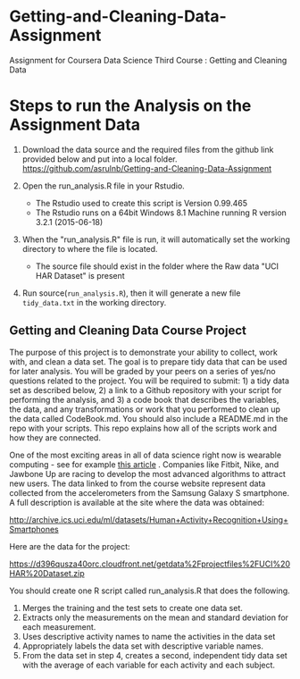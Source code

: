 # Getting-and-Cleaning-Data-Assignment
Assignment for Coursera Data Science Third Course : Getting and Cleaning Data

# Steps to run the Analysis on the Assignment Data

1. Download the data source and the required files from the github link provided below and put into a local folder.
	https://github.com/asrulnb/Getting-and-Cleaning-Data-Assignment
	
2. Open the run_analysis.R file in your Rstudio. 
	- The Rstudio used to create this script is Version 0.99.465
	- The Rstudio runs on a 64bit Windows 8.1 Machine running R version 3.2.1 (2015-06-18)
	
3. When the "run_analysis.R" file is run, it will automatically set the working directory to where the file is located.
	- The source file should exist in the folder where the Raw data "UCI HAR Dataset" is present

4. Run source(`run_analysis.R`), then it will generate a new file `tidy_data.txt` in the working directory.



## Getting and Cleaning Data Course Project

The purpose of this project is to demonstrate your ability to collect, work with, and clean a data set. The goal is to prepare tidy data that can be used for later analysis. You will be graded by your peers on a series of yes/no questions related to the project. You will be required to submit: 1) a tidy data set as described below, 2) a link to a Github repository with your script for performing the analysis, and 3) a code book that describes the variables, the data, and any transformations or work that you performed to clean up the data called CodeBook.md. You should also include a README.md in the repo with your scripts. This repo explains how all of the scripts work and how they are connected.  

One of the most exciting areas in all of data science right now is wearable computing - see for example [this article](http://www.insideactivitytracking.com/data-science-activity-tracking-and-the-battle-for-the-worlds-top-sports-brand/) . Companies like Fitbit, Nike, and Jawbone Up are racing to develop the most advanced algorithms to attract new users. The data linked to from the course website represent data collected from the accelerometers from the Samsung Galaxy S smartphone. A full description is available at the site where the data was obtained: 

http://archive.ics.uci.edu/ml/datasets/Human+Activity+Recognition+Using+Smartphones 

Here are the data for the project: 

https://d396qusza40orc.cloudfront.net/getdata%2Fprojectfiles%2FUCI%20HAR%20Dataset.zip 

 You should create one R script called run_analysis.R that does the following. 

1. Merges the training and the test sets to create one data set.
2. Extracts only the measurements on the mean and standard deviation for each measurement. 
3. Uses descriptive activity names to name the activities in the data set
4. Appropriately labels the data set with descriptive variable names. 
5. From the data set in step 4, creates a second, independent tidy data set with the average of each variable for each activity and each subject.